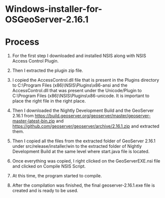 # Windows-installer-for-OSGeoServer-2.16.1
# Process
1.	For the first step I downloaded and installed NSIS along with  NSIS Access Control Plugin.
2.	Then I extracted the plugin zip file.
3.	I copied the AccessControl.dll file that is present in the Plugins directory to C:\Program Files (x86)\NSIS\Plugins\x86-ansi and the AccessControl.dll that was present under the Unicode/Plugin to C:\Program Files (x86)\NSIS\Plugins\x86-unicode. It is important to place the right file in the right place.
4.	Then I downloaded the Nightly Development Build and the GeoServer 2.16.1 from https://build.geoserver.org/geoserver/master/geoserver-master-latest-bin.zip and https://github.com/geoserver/geoserver/archive/2.16.1.zip and extracted them.
5.	Then I copied all the files from the extracted folder of GeoServer 2.16.1 under src/release/installer/win to the extracted folder of Nightly Development Build at the same level where start.java file is located.

 

 
6.	Once everything was copied, I right clicked on the GeoServerEXE.nsi file and clicked on Compile NSIS Script.

 
7.	At this time, the program started to compile.
8.	After the compilation was finished, the final geoserver-2.16.1.exe file is created and is ready to be used.
 

